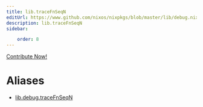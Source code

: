 ```yaml
---
title: lib.traceFnSeqN
editUrl: https://www.github.com/nixos/nixpkgs/blob/master/lib/debug.nix#L209C17
description: lib.traceFnSeqN
sidebar:

    order: 8
---
```


<a href="https://www.github.com/nixos/nixpkgs/blob/master/lib/debug.nix#L209C17">Contribute Now!</a>


# Aliases

- [lib.debug.traceFnSeqN](/nix-doc-comments/reference/lib/debug/lib-debug-traceFnSeqN)


